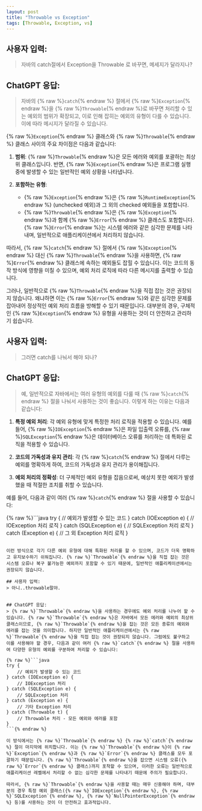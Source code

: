 ```yaml
---
layout: post
title: "Throwable vs Exception"
tags: [Throwable, Exception, vs]
---
```


## 사용자 입력:
> 자바의 catch절에서 Exception을 Throwable 로 바꾸면, 메세지가 달라지나?

## ChatGPT 응답:
> 자바의 {% raw %}`catch`{% endraw %} 절에서 {% raw %}`Exception`{% endraw %}을 {% raw %}`Throwable`{% endraw %}로 바꾸면 처리할 수 있는 예외의 범위가 확장되고, 이로 인해 잡히는 예외의 유형이 다를 수 있습니다. 이에 따라 메시지가 달라질 수 있습니다. 

{% raw %}`Exception`{% endraw %} 클래스와 {% raw %}`Throwable`{% endraw %} 클래스 사이의 주요 차이점은 다음과 같습니다:

1. **범위**: {% raw %}`Throwable`{% endraw %}은 모든 에러와 예외를 포괄하는 최상위 클래스입니다. 반면, {% raw %}`Exception`{% endraw %}은 프로그램 실행 중에 발생할 수 있는 일반적인 예외 상황을 나타냅니다.

2. **포함하는 유형**:
   - {% raw %}`Exception`{% endraw %}은 {% raw %}`RuntimeException`{% endraw %} (unchecked 예외)과 그 외의 checked 예외들을 포함합니다.
   - {% raw %}`Throwable`{% endraw %}은 {% raw %}`Exception`{% endraw %}과 함께 {% raw %}`Error`{% endraw %} 클래스도 포함합니다. {% raw %}`Error`{% endraw %}는 시스템 에러와 같은 심각한 문제를 나타내며, 일반적으로 애플리케이션에서 처리하지 않습니다.

따라서, {% raw %}`catch`{% endraw %} 절에서 {% raw %}`Exception`{% endraw %} 대신 {% raw %}`Throwable`{% endraw %}을 사용하면, {% raw %}`Error`{% endraw %} 클래스에 속하는 예외들도 잡힐 수 있습니다. 이는 코드의 동작 방식에 영향을 미칠 수 있으며, 예외 처리 로직에 따라 다른 메시지를 출력할 수 있습니다.

그러나, 일반적으로 {% raw %}`Throwable`{% endraw %}을 직접 잡는 것은 권장되지 않습니다. 왜냐하면 이는 {% raw %}`Error`{% endraw %}와 같은 심각한 문제를 잡아내어 정상적인 예외 처리 흐름을 방해할 수 있기 때문입니다. 대부분의 경우, 구체적인 {% raw %}`Exception`{% endraw %} 유형을 사용하는 것이 더 안전하고 관리하기 쉽습니다.

## 사용자 입력:
> 그러면 catch를 나눠서 해야 되나?

## ChatGPT 응답:
> 예, 일반적으로 자바에서는 여러 유형의 예외를 다룰 때 {% raw %}`catch`{% endraw %} 절을 나눠서 사용하는 것이 좋습니다. 이렇게 하는 이유는 다음과 같습니다:

1. **특정 예외 처리**: 각 예외 유형에 맞게 특정한 처리 로직을 적용할 수 있습니다. 예를 들어, {% raw %}`IOException`{% endraw %}은 파일 입출력 오류를, {% raw %}`SQLException`{% endraw %}은 데이터베이스 오류를 처리하는 데 특화된 로직을 적용할 수 있습니다.

2. **코드의 가독성과 유지 관리**: 각 {% raw %}`catch`{% endraw %} 절에서 다루는 예외를 명확하게 하여, 코드의 가독성과 유지 관리가 용이해집니다.

3. **예외 처리의 정확성**: 더 구체적인 예외 유형을 잡음으로써, 예상치 못한 예외가 발생했을 때 적절한 조치를 취할 수 있습니다.

예를 들어, 다음과 같이 여러 {% raw %}`catch`{% endraw %} 절을 사용할 수 있습니다:

{% raw %}```java
try {
    // 예외가 발생할 수 있는 코드
} catch (IOException e) {
    // IOException 처리 로직
} catch (SQLException e) {
    // SQLException 처리 로직
} catch (Exception e) {
    // 그 외 Exception 처리 로직
}
```{% endraw %}

이런 방식으로 각기 다른 예외 유형에 대해 특화된 처리를 할 수 있으며, 코드가 더욱 명확하고 유지보수하기 쉬워집니다. {% raw %}`Throwable`{% endraw %}을 직접 잡는 것은 시스템 오류나 복구 불가능한 예외까지 포함할 수 있기 때문에, 일반적인 애플리케이션에서는 권장되지 않습니다.

## 사용자 입력:
> 아니..throwable말야.


## ChatGPT 응답:
> {% raw %}`Throwable`{% endraw %}을 사용하는 경우에도 예외 처리를 나누어 할 수 있습니다. {% raw %}`Throwable`{% endraw %}은 자바에서 모든 에러와 예외의 최상위 클래스이므로, {% raw %}`Throwable`{% endraw %}을 잡는 것은 모든 종류의 예외와 에러를 잡는 것을 의미합니다. 하지만 일반적인 애플리케이션에서는 {% raw %}`Throwable`{% endraw %}을 직접 잡는 것이 권장되지 않습니다. 그럼에도 불구하고 이를 사용해야 할 경우, 다음과 같이 여러 {% raw %}`catch`{% endraw %} 절을 사용하여 다양한 유형의 예외를 구분하여 처리할 수 있습니다:

{% raw %}```java
try {
    // 예외가 발생할 수 있는 코드
} catch (IOException e) {
    // IOException 처리
} catch (SQLException e) {
    // SQLException 처리
} catch (Exception e) {
    // 기타 Exception 처리
} catch (Throwable t) {
    // Throwable 처리 - 모든 예외와 에러를 포함
}
```{% endraw %}

이 방식에서는 {% raw %}`Throwable`{% endraw %} {% raw %}`catch`{% endraw %} 절이 마지막에 위치합니다. 이는 {% raw %}`Throwable`{% endraw %}이 {% raw %}`Exception`{% endraw %}과 {% raw %}`Error`{% endraw %} 클래스를 모두 포괄하기 때문입니다. {% raw %}`Throwable`{% endraw %}을 잡으면 시스템 오류({% raw %}`Error`{% endraw %} 클래스)까지 포착할 수 있으며, 이러한 오류는 일반적으로 애플리케이션 레벨에서 처리할 수 없는 심각한 문제를 나타내기 때문에 주의가 필요합니다.

따라서, {% raw %}`Throwable`{% endraw %}을 사용할 때는 매우 신중해야 하며, 대부분의 경우 특정 예외 클래스({% raw %}`IOException`{% endraw %}, {% raw %}`SQLException`{% endraw %}, {% raw %}`NullPointerException`{% endraw %} 등)를 사용하는 것이 더 안전하고 효과적입니다.


